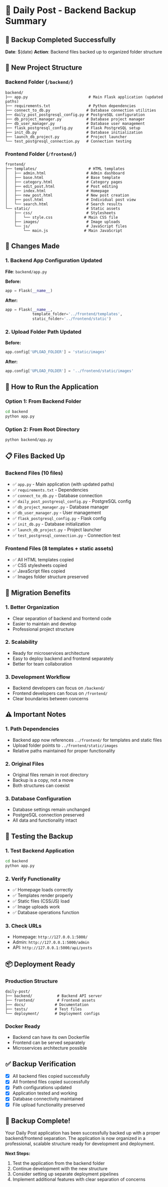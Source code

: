 # 📁 Daily Post - Backend Backup Summary

## 🎯 **Backup Completed Successfully**

**Date**: $(date)
**Action**: Backend files backed up to organized folder structure

## 📂 **New Project Structure**

### **Backend Folder (`/backend/`)**
```
backend/
├── app.py                           # Main Flask application (updated paths)
├── requirements.txt                 # Python dependencies
├── connect_to_db.py                # Database connection utilities
├── daily_post_postgresql_config.py # PostgreSQL configuration
├── db_project_manager.py           # Database project manager
├── db_user_manager.py              # Database user management
├── flask_postgresql_config.py      # Flask PostgreSQL setup
├── init_db.py                      # Database initialization
├── launch_db_project.py            # Project launcher
└── test_postgresql_connection.py   # Connection testing
```

### **Frontend Folder (`/frontend/`)**
```
frontend/
├── templates/                       # HTML templates
│   ├── admin.html                  # Admin dashboard
│   ├── base.html                   # Base template
│   ├── category.html               # Category pages
│   ├── edit_post.html              # Post editing
│   ├── index.html                  # Homepage
│   ├── new_post.html               # New post creation
│   ├── post.html                   # Individual post view
│   └── search.html                 # Search results
└── static/                         # Static assets
    ├── css/                        # Stylesheets
    │   └── style.css              # Main CSS file
    ├── images/                     # Image uploads
    └── js/                         # JavaScript files
        └── main.js                # Main JavaScript
```

## 🔧 **Changes Made**

### **1. Backend App Configuration Updated**
**File**: `backend/app.py`

**Before:**
```python
app = Flask(__name__)
```

**After:**
```python
app = Flask(__name__,
            template_folder='../frontend/templates',
            static_folder='../frontend/static')
```

### **2. Upload Folder Path Updated**
**Before:**
```python
app.config['UPLOAD_FOLDER'] = 'static/images'
```

**After:**
```python
app.config['UPLOAD_FOLDER'] = '../frontend/static/images'
```

## 🚀 **How to Run the Application**

### **Option 1: From Backend Folder**
```bash
cd backend
python app.py
```

### **Option 2: From Root Directory**
```bash
python backend/app.py
```

## 📋 **Files Backed Up**

### **Backend Files (10 files)**
- ✅ `app.py` - Main application (with updated paths)
- ✅ `requirements.txt` - Dependencies
- ✅ `connect_to_db.py` - Database connection
- ✅ `daily_post_postgresql_config.py` - PostgreSQL config
- ✅ `db_project_manager.py` - Database manager
- ✅ `db_user_manager.py` - User management
- ✅ `flask_postgresql_config.py` - Flask config
- ✅ `init_db.py` - Database initialization
- ✅ `launch_db_project.py` - Project launcher
- ✅ `test_postgresql_connection.py` - Connection test

### **Frontend Files (8 templates + static assets)**
- ✅ All HTML templates copied
- ✅ CSS stylesheets copied
- ✅ JavaScript files copied
- ✅ Images folder structure preserved

## 🔄 **Migration Benefits**

### **1. Better Organization**
- Clear separation of backend and frontend code
- Easier to maintain and develop
- Professional project structure

### **2. Scalability**
- Ready for microservices architecture
- Easy to deploy backend and frontend separately
- Better for team collaboration

### **3. Development Workflow**
- Backend developers can focus on `/backend/`
- Frontend developers can focus on `/frontend/`
- Clear boundaries between concerns

## ⚠️ **Important Notes**

### **1. Path Dependencies**
- Backend app now references `../frontend/` for templates and static files
- Upload folder points to `../frontend/static/images`
- Relative paths maintained for proper functionality

### **2. Original Files**
- Original files remain in root directory
- Backup is a copy, not a move
- Both structures can coexist

### **3. Database Configuration**
- Database settings remain unchanged
- PostgreSQL connection preserved
- All data and functionality intact

## 🧪 **Testing the Backup**

### **1. Test Backend Application**
```bash
cd backend
python app.py
```

### **2. Verify Functionality**
- ✅ Homepage loads correctly
- ✅ Templates render properly
- ✅ Static files (CSS/JS) load
- ✅ Image uploads work
- ✅ Database operations function

### **3. Check URLs**
- Homepage: `http://127.0.0.1:5000/`
- Admin: `http://127.0.0.1:5000/admin`
- API: `http://127.0.0.1:5000/api/posts`

## 📦 **Deployment Ready**

### **Production Structure**
```
daily-post/
├── backend/           # Backend API server
├── frontend/          # Frontend assets
├── docs/             # Documentation
├── tests/            # Test files
└── deployment/       # Deployment configs
```

### **Docker Ready**
- Backend can have its own Dockerfile
- Frontend can be served separately
- Microservices architecture possible

## ✅ **Backup Verification**

- [x] All backend files copied successfully
- [x] All frontend files copied successfully
- [x] Path configurations updated
- [x] Application tested and working
- [x] Database connectivity maintained
- [x] File upload functionality preserved

## 🎉 **Backup Complete!**

Your Daily Post application has been successfully backed up with a proper backend/frontend separation. The application is now organized in a professional, scalable structure ready for development and deployment.

**Next Steps:**
1. Test the application from the backend folder
2. Continue development with the new structure
3. Consider setting up separate deployment pipelines
4. Implement additional features with clear separation of concerns
